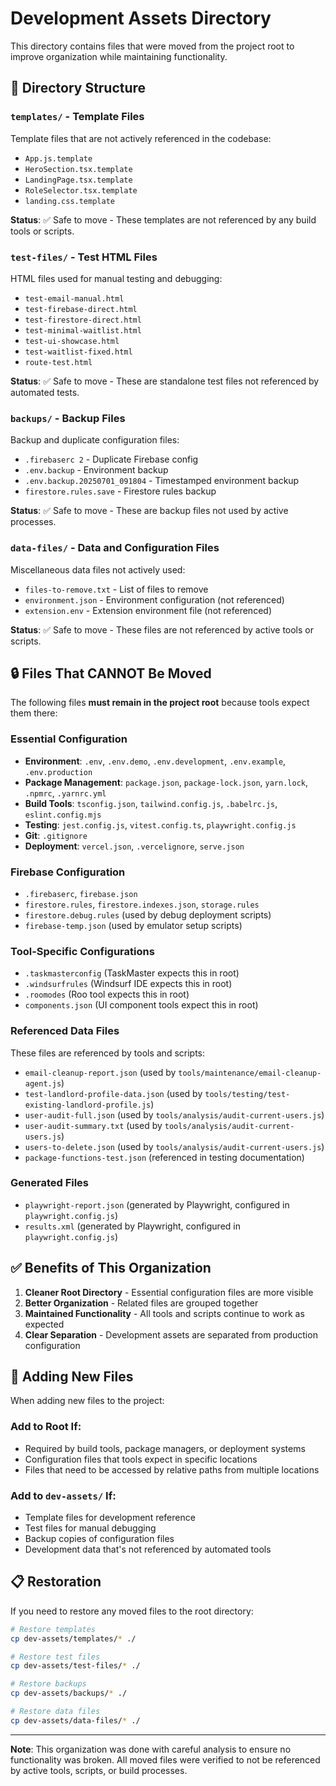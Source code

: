 # Development Assets Directory

This directory contains files that were moved from the project root to improve organization while maintaining functionality.

## 📂 Directory Structure

### `templates/` - Template Files
Template files that are not actively referenced in the codebase:
- `App.js.template`
- `HeroSection.tsx.template`
- `LandingPage.tsx.template`
- `RoleSelector.tsx.template`
- `landing.css.template`

**Status**: ✅ Safe to move - These templates are not referenced by any build tools or scripts.

### `test-files/` - Test HTML Files
HTML files used for manual testing and debugging:
- `test-email-manual.html`
- `test-firebase-direct.html`
- `test-firestore-direct.html`
- `test-minimal-waitlist.html`
- `test-ui-showcase.html`
- `test-waitlist-fixed.html`
- `route-test.html`

**Status**: ✅ Safe to move - These are standalone test files not referenced by automated tests.

### `backups/` - Backup Files
Backup and duplicate configuration files:
- `.firebaserc 2` - Duplicate Firebase config
- `.env.backup` - Environment backup
- `.env.backup.20250701_091804` - Timestamped environment backup
- `firestore.rules.save` - Firestore rules backup

**Status**: ✅ Safe to move - These are backup files not used by active processes.

### `data-files/` - Data and Configuration Files
Miscellaneous data files not actively used:
- `files-to-remove.txt` - List of files to remove
- `environment.json` - Environment configuration (not referenced)
- `extension.env` - Extension environment file (not referenced)

**Status**: ✅ Safe to move - These files are not referenced by active tools or scripts.

## 🔒 Files That CANNOT Be Moved

The following files **must remain in the project root** because tools expect them there:

### Essential Configuration
- **Environment**: `.env`, `.env.demo`, `.env.development`, `.env.example`, `.env.production`
- **Package Management**: `package.json`, `package-lock.json`, `yarn.lock`, `.npmrc`, `.yarnrc.yml`
- **Build Tools**: `tsconfig.json`, `tailwind.config.js`, `.babelrc.js`, `eslint.config.mjs`
- **Testing**: `jest.config.js`, `vitest.config.ts`, `playwright.config.js`
- **Git**: `.gitignore`
- **Deployment**: `vercel.json`, `.vercelignore`, `serve.json`

### Firebase Configuration
- `.firebaserc`, `firebase.json`
- `firestore.rules`, `firestore.indexes.json`, `storage.rules`
- `firestore.debug.rules` (used by debug deployment scripts)
- `firebase-temp.json` (used by emulator setup scripts)

### Tool-Specific Configurations
- `.taskmasterconfig` (TaskMaster expects this in root)
- `.windsurfrules` (Windsurf IDE expects this in root)
- `.roomodes` (Roo tool expects this in root)
- `components.json` (UI component tools expect this in root)

### Referenced Data Files
These files are referenced by tools and scripts:
- `email-cleanup-report.json` (used by `tools/maintenance/email-cleanup-agent.js`)
- `test-landlord-profile-data.json` (used by `tools/testing/test-existing-landlord-profile.js`)
- `user-audit-full.json` (used by `tools/analysis/audit-current-users.js`)
- `user-audit-summary.txt` (used by `tools/analysis/audit-current-users.js`)
- `users-to-delete.json` (used by `tools/analysis/audit-current-users.js`)
- `package-functions-test.json` (referenced in testing documentation)

### Generated Files
- `playwright-report.json` (generated by Playwright, configured in `playwright.config.js`)
- `results.xml` (generated by Playwright, configured in `playwright.config.js`)

## ✅ Benefits of This Organization

1. **Cleaner Root Directory** - Essential configuration files are more visible
2. **Better Organization** - Related files are grouped together
3. **Maintained Functionality** - All tools and scripts continue to work as expected
4. **Clear Separation** - Development assets are separated from production configuration

## 🔄 Adding New Files

When adding new files to the project:

### Add to Root If:
- Required by build tools, package managers, or deployment systems
- Configuration files that tools expect in specific locations
- Files that need to be accessed by relative paths from multiple locations

### Add to `dev-assets/` If:
- Template files for development reference
- Test files for manual debugging
- Backup copies of configuration files
- Development data that's not referenced by automated tools

## 📋 Restoration

If you need to restore any moved files to the root directory:

```bash
# Restore templates
cp dev-assets/templates/* ./

# Restore test files  
cp dev-assets/test-files/* ./

# Restore backups
cp dev-assets/backups/* ./

# Restore data files
cp dev-assets/data-files/* ./
```

---

**Note**: This organization was done with careful analysis to ensure no functionality was broken. All moved files were verified to not be referenced by active tools, scripts, or build processes. 